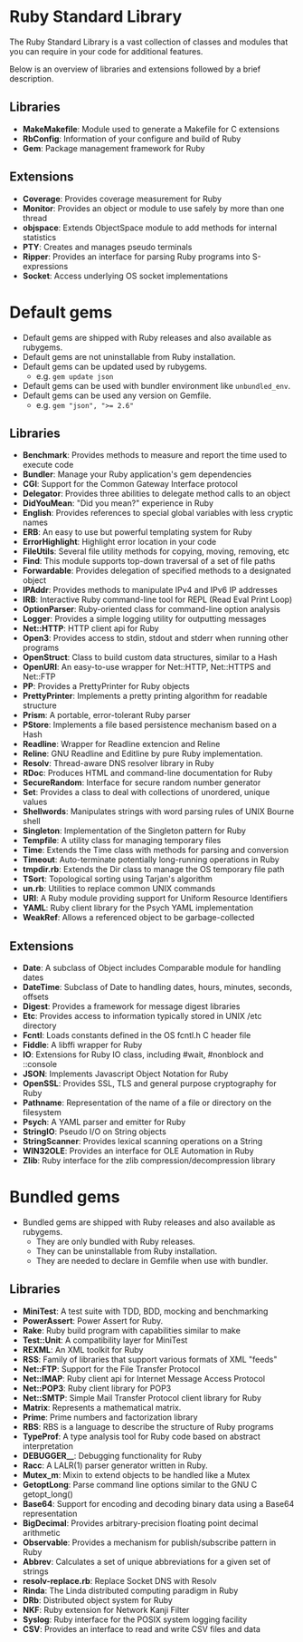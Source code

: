 # Ruby Standard Library

The Ruby Standard Library is a vast collection of classes and modules that you
can require in your code for additional features.

Below is an overview of libraries and extensions followed by a brief
description.

## Libraries

- **MakeMakefile**: Module used to generate a Makefile for C extensions
- **RbConfig**: Information of your configure and build of Ruby
- **Gem**: Package management framework for Ruby

## Extensions

- **Coverage**: Provides coverage measurement for Ruby
- **Monitor**: Provides an object or module to use safely by more than one thread
- **objspace**: Extends ObjectSpace module to add methods for internal statistics
- **PTY**: Creates and manages pseudo terminals
- **Ripper**: Provides an interface for parsing Ruby programs into S-expressions
- **Socket**: Access underlying OS socket implementations

# Default gems

- Default gems are shipped with Ruby releases and also available as rubygems.
- Default gems are not uninstallable from Ruby installation.
- Default gems can be updated used by rubygems.
  - e.g. `gem update json`
- Default gems can be used with bundler environment like `unbundled_env`.
- Default gems can be used any version on Gemfile.
  - e.g. `gem "json", ">= 2.6"`

## Libraries

- **Benchmark**: Provides methods to measure and report the time used to execute code
- **Bundler**: Manage your Ruby application's gem dependencies
- **CGI**: Support for the Common Gateway Interface protocol
- **Delegator**: Provides three abilities to delegate method calls to an object
- **DidYouMean**: "Did you mean?" experience in Ruby
- **English**: Provides references to special global variables with less cryptic names
- **ERB**: An easy to use but powerful templating system for Ruby
- **ErrorHighlight**: Highlight error location in your code
- **FileUtils**: Several file utility methods for copying, moving, removing, etc
- **Find**: This module supports top-down traversal of a set of file paths
- **Forwardable**: Provides delegation of specified methods to a designated object
- **IPAddr**: Provides methods to manipulate IPv4 and IPv6 IP addresses
- **IRB**: Interactive Ruby command-line tool for REPL (Read Eval Print Loop)
- **OptionParser**: Ruby-oriented class for command-line option analysis
- **Logger**: Provides a simple logging utility for outputting messages
- **Net::HTTP**: HTTP client api for Ruby
- **Open3**: Provides access to stdin, stdout and stderr when running other programs
- **OpenStruct**: Class to build custom data structures, similar to a Hash
- **OpenURI**: An easy-to-use wrapper for Net::HTTP, Net::HTTPS and Net::FTP
- **PP**: Provides a PrettyPrinter for Ruby objects
- **PrettyPrinter**: Implements a pretty printing algorithm for readable structure
- **Prism**: A portable, error-tolerant Ruby parser
- **PStore**: Implements a file based persistence mechanism based on a Hash
- **Readline**: Wrapper for Readline extencion and Reline
- **Reline**: GNU Readline and Editline by pure Ruby implementation.
- **Resolv**: Thread-aware DNS resolver library in Ruby
- **RDoc**: Produces HTML and command-line documentation for Ruby
- **SecureRandom**: Interface for secure random number generator
- **Set**: Provides a class to deal with collections of unordered, unique values
- **Shellwords**: Manipulates strings with word parsing rules of UNIX Bourne shell
- **Singleton**: Implementation of the Singleton pattern for Ruby
- **Tempfile**: A utility class for managing temporary files
- **Time**: Extends the Time class with methods for parsing and conversion
- **Timeout**: Auto-terminate potentially long-running operations in Ruby
- **tmpdir.rb**: Extends the Dir class to manage the OS temporary file path
- **TSort**: Topological sorting using Tarjan's algorithm
- **un.rb**: Utilities to replace common UNIX commands
- **URI**: A Ruby module providing support for Uniform Resource Identifiers
- **YAML**: Ruby client library for the Psych YAML implementation
- **WeakRef**: Allows a referenced object to be garbage-collected

## Extensions

- **Date**: A subclass of Object includes Comparable module for handling dates
- **DateTime**: Subclass of Date to handling dates, hours, minutes, seconds, offsets
- **Digest**: Provides a framework for message digest libraries
- **Etc**: Provides access to information typically stored in UNIX /etc directory
- **Fcntl**: Loads constants defined in the OS fcntl.h C header file
- **Fiddle**: A libffi wrapper for Ruby
- **IO**: Extensions for Ruby IO class, including #wait, #nonblock and ::console
- **JSON**: Implements Javascript Object Notation for Ruby
- **OpenSSL**: Provides SSL, TLS and general purpose cryptography for Ruby
- **Pathname**: Representation of the name of a file or directory on the filesystem
- **Psych**: A YAML parser and emitter for Ruby
- **StringIO**: Pseudo I/O on String objects
- **StringScanner**: Provides lexical scanning operations on a String
- **WIN32OLE**: Provides an interface for OLE Automation in Ruby
- **Zlib**: Ruby interface for the zlib compression/decompression library

# Bundled gems

- Bundled gems are shipped with Ruby releases and also available as rubygems.
  - They are only bundled with Ruby releases.
  - They can be uninstallable from Ruby installation.
  - They are needed to declare in Gemfile when use with bundler.

## Libraries

- **MiniTest**: A test suite with TDD, BDD, mocking and benchmarking
- **PowerAssert**: Power Assert for Ruby.
- **Rake**: Ruby build program with capabilities similar to make
- **Test::Unit**: A compatibility layer for MiniTest
- **REXML**: An XML toolkit for Ruby
- **RSS**: Family of libraries that support various formats of XML "feeds"
- **Net::FTP**: Support for the File Transfer Protocol
- **Net::IMAP**: Ruby client api for Internet Message Access Protocol
- **Net::POP3**: Ruby client library for POP3
- **Net::SMTP**: Simple Mail Transfer Protocol client library for Ruby
- **Matrix**: Represents a mathematical matrix.
- **Prime**: Prime numbers and factorization library
- **RBS**: RBS is a language to describe the structure of Ruby programs
- **TypeProf**: A type analysis tool for Ruby code based on abstract interpretation
- **DEBUGGER__**: Debugging functionality for Ruby
- **Racc**: A LALR(1) parser generator written in Ruby.
- **Mutex_m**: Mixin to extend objects to be handled like a Mutex
- **GetoptLong**: Parse command line options similar to the GNU C getopt_long()
- **Base64**: Support for encoding and decoding binary data using a Base64 representation
- **BigDecimal**: Provides arbitrary-precision floating point decimal arithmetic
- **Observable**: Provides a mechanism for publish/subscribe pattern in Ruby
- **Abbrev**: Calculates a set of unique abbreviations for a given set of strings
- **resolv-replace.rb**: Replace Socket DNS with Resolv
- **Rinda**: The Linda distributed computing paradigm in Ruby
- **DRb**: Distributed object system for Ruby
- **NKF**: Ruby extension for Network Kanji Filter
- **Syslog**: Ruby interface for the POSIX system logging facility
- **CSV**: Provides an interface to read and write CSV files and data
